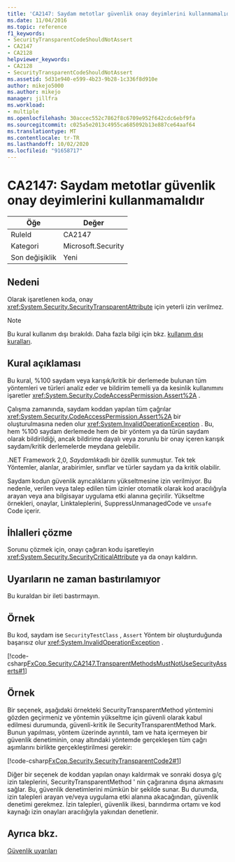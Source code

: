 ```yaml
---
title: 'CA2147: Saydam metotlar güvenlik onay deyimlerini kullanmamalıdır'
ms.date: 11/04/2016
ms.topic: reference
f1_keywords:
- SecurityTransparentCodeShouldNotAssert
- CA2147
- CA2128
helpviewer_keywords:
- CA2128
- SecurityTransparentCodeShouldNotAssert
ms.assetid: 5d31e940-e599-4b23-9b28-1c336f8d910e
author: mikejo5000
ms.author: mikejo
manager: jillfra
ms.workload:
- multiple
ms.openlocfilehash: 30accec552c7862f8c6709e952f642cdc6ebf9fa
ms.sourcegitcommit: c025a5e2013c4955ca685092b13e887ce64aaf64
ms.translationtype: MT
ms.contentlocale: tr-TR
ms.lasthandoff: 10/02/2020
ms.locfileid: "91658717"
---
```

# <a name="ca2147-transparent-methods-may-not-use-security-asserts"></a>CA2147: Saydam metotlar güvenlik onay deyimlerini kullanmamalıdır

|Öğe|Değer|
|-|-|
|RuleId|CA2147|
|Kategori|Microsoft.Security|
|Son değişiklik|Yeni|

## <a name="cause"></a>Nedeni
Olarak işaretlenen koda, onay <xref:System.Security.SecurityTransparentAttribute> için yeterli izin verilmez.

> [!NOTE]
> Bu kural kullanım dışı bırakıldı. Daha fazla bilgi için bkz. [kullanım dışı kuralları](fxcop-unported-deprecated-rules.md).

## <a name="rule-description"></a>Kural açıklaması
Bu kural, %100 saydam veya karışık/kritik bir derlemede bulunan tüm yöntemleri ve türleri analiz eder ve bildirim temelli ya da kesinlik kullanımını işaretler <xref:System.Security.CodeAccessPermission.Assert%2A> .

Çalışma zamanında, saydam koddan yapılan tüm çağrılar <xref:System.Security.CodeAccessPermission.Assert%2A> bir oluşturulmasına neden olur <xref:System.InvalidOperationException> . Bu, hem %100 saydam derlemede hem de bir yöntem ya da türün saydam olarak bildirildiği, ancak bildirime dayalı veya zorunlu bir onay içeren karışık saydam/kritik derlemelerde meydana gelebilir.

.NET Framework 2,0, *Saydamlık*adlı bir özellik sunmuştur. Tek tek Yöntemler, alanlar, arabirimler, sınıflar ve türler saydam ya da kritik olabilir.

Saydam kodun güvenlik ayrıcalıklarını yükseltmesine izin verilmiyor. Bu nedenle, verilen veya talep edilen tüm izinler otomatik olarak kod aracılığıyla arayan veya ana bilgisayar uygulama etki alanına geçirilir. Yükseltme örnekleri, onaylar, Linktaleplerini, SuppressUnmanagedCode ve `unsafe` Code içerir.

## <a name="how-to-fix-violations"></a>İhlalleri çözme
Sorunu çözmek için, onayı çağıran kodu işaretleyin <xref:System.Security.SecurityCriticalAttribute> ya da onayı kaldırın.

## <a name="when-to-suppress-warnings"></a>Uyarıların ne zaman bastırılamıyor
Bu kuraldan bir ileti bastırmayın.

## <a name="example"></a>Örnek
Bu kod, saydam ise `SecurityTestClass` , `Assert` Yöntem bir oluşturduğunda başarısız olur <xref:System.InvalidOperationException> .

[!code-csharp[FxCop.Security.CA2147.TransparentMethodsMustNotUseSecurityAsserts#1](../code-quality/codesnippet/CSharp/ca2147-transparent-methods-may-not-use-security-asserts_1.cs)]

## <a name="example"></a>Örnek
Bir seçenek, aşağıdaki örnekteki SecurityTransparentMethod yöntemini gözden geçirmeniz ve yöntemin yükseltme için güvenli olarak kabul edilmesi durumunda, güvenli-kritik ile SecurityTransparentMethod Mark. Bunun yapılması, yöntem üzerinde ayrıntılı, tam ve hata içermeyen bir güvenlik denetiminin, onay altındaki yöntemde gerçekleşen tüm çağrı aşımlarını birlikte gerçekleştirilmesi gerekir:

[!code-csharp[FxCop.Security.SecurityTransparentCode2#1](../code-quality/codesnippet/CSharp/ca2147-transparent-methods-may-not-use-security-asserts_2.cs)]

Diğer bir seçenek de koddan yapılan onayı kaldırmak ve sonraki dosya g/ç izin taleplerini, SecurityTransparentMethod ' nin çağıranına dışına akmasını sağlar. Bu, güvenlik denetimlerini mümkün bir şekilde sunar. Bu durumda, izin talepleri arayan ve/veya uygulama etki alanına akacağından, güvenlik denetimi gerekmez. İzin talepleri, güvenlik ilkesi, barındırma ortamı ve kod kaynağı izin onayları aracılığıyla yakından denetlenir.

## <a name="see-also"></a>Ayrıca bkz.
[Güvenlik uyarıları](/dotnet/fundamentals/code-analysis/quality-rules/security-warnings)

